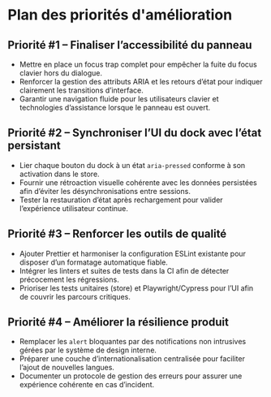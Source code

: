 # Plan des priorités d'amélioration

## Priorité #1 – Finaliser l’accessibilité du panneau
- Mettre en place un focus trap complet pour empêcher la fuite du focus clavier hors du dialogue.
- Renforcer la gestion des attributs ARIA et les retours d’état pour indiquer clairement les transitions d’interface.
- Garantir une navigation fluide pour les utilisateurs clavier et technologies d’assistance lorsque le panneau est ouvert.

## Priorité #2 – Synchroniser l’UI du dock avec l’état persistant
- Lier chaque bouton du dock à un état `aria-pressed` conforme à son activation dans le store.
- Fournir une rétroaction visuelle cohérente avec les données persistées afin d’éviter les désynchronisations entre sessions.
- Tester la restauration d’état après rechargement pour valider l’expérience utilisateur continue.

## Priorité #3 – Renforcer les outils de qualité
- Ajouter Prettier et harmoniser la configuration ESLint existante pour disposer d’un formatage automatique fiable.
- Intégrer les linters et suites de tests dans la CI afin de détecter précocement les régressions.
- Prioriser les tests unitaires (store) et Playwright/Cypress pour l’UI afin de couvrir les parcours critiques.

## Priorité #4 – Améliorer la résilience produit
- Remplacer les `alert` bloquantes par des notifications non intrusives gérées par le système de design interne.
- Préparer une couche d’internationalisation centralisée pour faciliter l’ajout de nouvelles langues.
- Documenter un protocole de gestion des erreurs pour assurer une expérience cohérente en cas d’incident.
